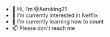 - 👋 Hi, I’m @Aeroking21
- 👀 I’m currently interested in Netflix 
- 🌱 I’m currently learning how to count
- 📫 Please don't reach me

<!---
Aeroking21/Aeroking21 is a ✨ special ✨ repository because its `README.md` (this file) appears on your GitHub profile.
You can click the Preview link to take a look at your changes.
--->
